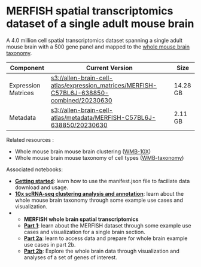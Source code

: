 # MERFISH spatial transcriptomics dataset of a single adult mouse brain

A 4.0 million cell spatial transcriptomics dataset spanning a single adult mouse brain with a 500 gene panel and mapped to the [whole mouse brain taxonomy](WMB-taxonomy).

| Component | Current Version | Size |
|---|--|---|
| Expression Matrices | [s3://allen-brain-cell-atlas/expression_matrices/MERFISH-C57BL6J-638850-combined/20230630](https://allen-brain-cell-atlas.s3.us-west-2.amazonaws.com/index.html#expression_matrices/MERFISH-C57BL6J-638850-combined/20230630/) | 14.28 GB |
| Metadata | [s3://allen-brain-cell-atlas/metadata/MERFISH-C57BL6J-638850/20230630](https://allen-brain-cell-atlas.s3.us-west-2.amazonaws.com/index.html#metadata/MERFISH-C57BL6J-638850/20230630/) | 2.11 GB |

Related resources :
* Whole mouse brain mouse brain clustering ([WMB-10X](WMB-10X.md))
* Whole mouse brain mouse taxonomy of cell types ([WMB-taxonomy](WMB-taxonomy.md))

Associated notebooks:
* [**Getting started**](../notebooks/getting_started.ipynb): learn how to use the manifest.json file to faciliate data download and usage.
* [**10x scRNA-seq clustering analysis and annotation**](../notebooks/cluster_annotation_tutorial.ipynb): learn about the whole mouse brain taxonomy through some example use cases and visualization.
* * **MERFISH whole brain spatial transcriptomics**
  * [**Part 1**](../notebooks/merfish_tutorial_part_1.ipynb): learn about the MERFISH dataset through some example use cases and visualization for a single brain section.
  * [**Part 2a**](../notebooks/merfish_tutorial_part_2a.ipynb): learn to access data and prepare for whole brain example use cases in part 2b.
  * [**Part 2b**](../notebooks/merfish_tutorial_part_2b.ipynb): Explore the whole brain data through visualization and analyses of a set of genes of interest.
